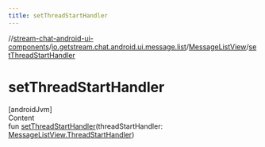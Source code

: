 ```yaml
---
title: setThreadStartHandler
---
```

//[stream-chat-android-ui-components](../../../index.md)/[io.getstream.chat.android.ui.message.list](../index.md)/[MessageListView](index.md)/[setThreadStartHandler](setThreadStartHandler.md)



# setThreadStartHandler  
[androidJvm]  
Content  
fun [setThreadStartHandler](setThreadStartHandler.md)(threadStartHandler: [MessageListView.ThreadStartHandler](ThreadStartHandler/index.md))  



